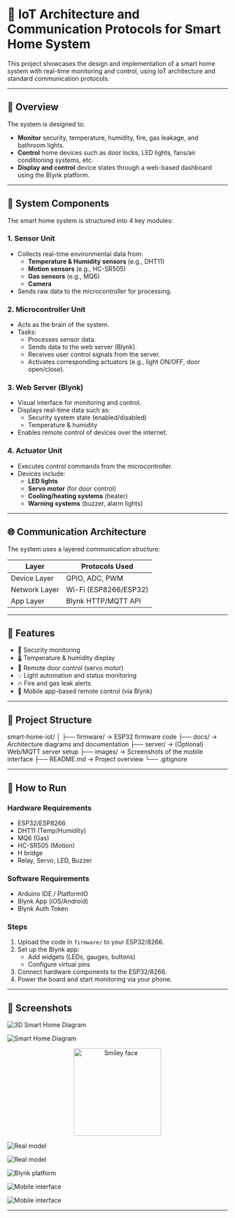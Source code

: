 # 🏡 IoT Architecture and Communication Protocols for Smart Home System

This project showcases the design and implementation of a smart home system with real-time monitoring and control, using IoT architecture and standard communication protocols.

---

## 📌 Overview

The system is designed to:
- **Monitor** security, temperature, humidity, fire, gas leakage, and bathroom lights.
- **Control** home devices such as door locks, LED lights, fans/air conditioning systems, etc.
- **Display and control** device states through a web-based dashboard using the Blynk platform.

---

## 🧱 System Components

The smart home system is structured into 4 key modules:

### 1. Sensor Unit
- Collects real-time environmental data from:
  - **Temperature & Humidity sensors** (e.g., DHT11)
  - **Motion sensors** (e.g., HC-SR505)
  - **Gas sensors** (e.g., MQ6)
  - **Camera**
- Sends raw data to the microcontroller for processing.

### 2. Microcontroller Unit
- Acts as the brain of the system.
- Tasks:
  - Processes sensor data.
  - Sends data to the web server (Blynk).
  - Receives user control signals from the server.
  - Activates corresponding actuators (e.g., light ON/OFF, door open/close).

### 3. Web Server (Blynk)
- Visual interface for monitoring and control.
- Displays real-time data such as:
  - Security system state (enabled/disabled)
  - Temperature & humidity
- Enables remote control of devices over the internet.

### 4. Actuator Unit
- Executes control commands from the microcontroller.
- Devices include:
  - **LED lights**
  - **Servo motor** (for door control)
  - **Cooling/heating systems** (heater)
  - **Warning systems** (buzzer, alarm lights)

---

## 🌐 Communication Architecture

The system uses a layered communication structure:

| Layer         | Protocols Used      |
|---------------|---------------------|
| Device Layer  | GPIO, ADC, PWM      |
| Network Layer | Wi-Fi (ESP8266/ESP32) |
| App Layer     | Blynk HTTP/MQTT API |

---

## 🚀 Features

- 🔐 Security monitoring
- 🌡️ Temperature & humidity display
- 🚪 Remote door control (servo motor)
- 💡 Light automation and status monitoring
- 🔥 Fire and gas leak alerts
- 📲 Mobile app-based remote control (via Blynk)

---

## 📂 Project Structure
smart-home-iot/
│
├── firmware/ → ESP32 firmware code
├── docs/ → Architecture diagrams and documentation
├── server/ → (Optional) Web/MQTT server setup
├── images/ → Screenshots of the mobile interface
├── README.md → Project overview
└── .gitignore


---

## 📲 How to Run

### Hardware Requirements
- ESP32/ESP8266
- DHT11 (Temp/Humidity)
- MQ6 (Gas)
- HC-SR505 (Motion)
- H bridge 
- Relay, Servo, LED, Buzzer

### Software Requirements
- Arduino IDE / PlatformIO
- Blynk App (iOS/Android)
- Blynk Auth Token

### Steps

1. Upload the code in `firmware/` to your ESP32/8266.
2. Set up the Blynk app:
   - Add widgets (LEDs, gauges, buttons)
   - Configure virtual pins
3. Connect hardware components to the ESP32/8266.
4. Power the board and start monitoring via your phone.

---

## 📸 Screenshots

![3D Smart Home Diagram](https://github.com/duongdinhph/IoT_Smart_Home/blob/main/images/3D%20Home.png)

![Smart Home Diagram](https://github.com/duongdinhph/IoT_Smart_Home/blob/main/images/Smart%20Home%20diagram.png)

<div align="center">
  <img src="https://github.com/duongdinhph/IoT_Smart_Home/blob/main/images/real%20model%201.png" alt="Smiley face" width="200">
</div>

![Real model](https://github.com/duongdinhph/IoT_Smart_Home/blob/main/images/real%20model%202.png)

![Real model](https://github.com/duongdinhph/IoT_Smart_Home/blob/main/images/real%20model%203.png)

![Blynk platform](https://github.com/duongdinhph/IoT_Smart_Home/blob/main/images/blynk%20platform.png)

![Mobile interface](https://github.com/duongdinhph/IoT_Smart_Home/blob/main/images/blynk%20interface%201.png)

![Mobile interface](https://github.com/duongdinhph/IoT_Smart_Home/blob/main/images/blynk%20interface%202.png)


---

